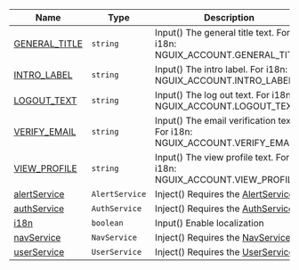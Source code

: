 <section id="main" data-note="AUTO-GENERATED CONTENT, DO NOT EDIT DIRECTLY!">

| Name                                                                                                             | Type                      | Description                                                                        |
| ---------------------------------------------------------------------------------------------------------------- | ------------------------- | ---------------------------------------------------------------------------------- |
| [GENERAL_TITLE](https://nguix-starter.lamnhan.com/content/reference/classes/accountcomponent.html#general_title) | <code>string</code>       | Input() The general title text. For i18n: NGUIX_ACCOUNT.GENERAL_TITLE              |
| [INTRO_LABEL](https://nguix-starter.lamnhan.com/content/reference/classes/accountcomponent.html#intro_label)     | <code>string</code>       | Input() The intro label. For i18n: NGUIX_ACCOUNT.INTRO_LABEL                       |
| [LOGOUT_TEXT](https://nguix-starter.lamnhan.com/content/reference/classes/accountcomponent.html#logout_text)     | <code>string</code>       | Input() The log out text. For i18n: NGUIX_ACCOUNT.LOGOUT_TEXT                      |
| [VERIFY_EMAIL](https://nguix-starter.lamnhan.com/content/reference/classes/accountcomponent.html#verify_email)   | <code>string</code>       | Input() The email verification text. For i18n: NGUIX_ACCOUNT.VERIFY_EMAIL          |
| [VIEW_PROFILE](https://nguix-starter.lamnhan.com/content/reference/classes/accountcomponent.html#view_profile)   | <code>string</code>       | Input() The view profile text. For i18n: NGUIX_ACCOUNT.VIEW_PROFILE                |
| [alertService](https://nguix-starter.lamnhan.com/content/reference/classes/accountcomponent.html#alertservice)   | <code>AlertService</code> | Inject() Requires the [AlertService](https://ngx-useful.lamnhan.com/service/alert) |
| [authService](https://nguix-starter.lamnhan.com/content/reference/classes/accountcomponent.html#authservice)     | <code>AuthService</code>  | Inject() Requires the [AuthService](https://ngx-useful.lamnhan.com/service/auth)   |
| [i18n](https://nguix-starter.lamnhan.com/content/reference/classes/accountcomponent.html#i18n)                   | <code>boolean</code>      | Input() Enable localization                                                        |
| [navService](https://nguix-starter.lamnhan.com/content/reference/classes/accountcomponent.html#navservice)       | <code>NavService</code>   | Inject() Requires the [NavService](https://ngx-useful.lamnhan.com/service/nav)     |
| [userService](https://nguix-starter.lamnhan.com/content/reference/classes/accountcomponent.html#userservice)     | <code>UserService</code>  | Inject() Requires the [UserService](https://ngx-useful.lamnhan.com/service/user)   |

</section>
